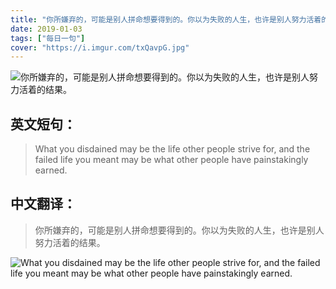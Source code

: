 ```yaml
---
title: "你所嫌弃的，可能是别人拼命想要得到的。你以为失败的人生，也许是别人努力活着的结果。"
date: 2019-01-03
tags: ["每日一句"]
cover: "https://i.imgur.com/txQavpG.jpg"
---
```


![你所嫌弃的，可能是别人拼命想要得到的。你以为失败的人生，也许是别人努力活着的结果。](https://i.imgur.com/qSZPBXK.jpg)

## 英文短句：
> What you disdained may be the life other people strive for, and the failed life you meant may be what other people have painstakingly earned.

<!--more-->

## 中文翻译：
> 你所嫌弃的，可能是别人拼命想要得到的。你以为失败的人生，也许是别人努力活着的结果。

![What you disdained may be the life other people strive for, and the failed life you meant may be what other people have painstakingly earned.](https://i.imgur.com/m9vdgu8.jpg)

